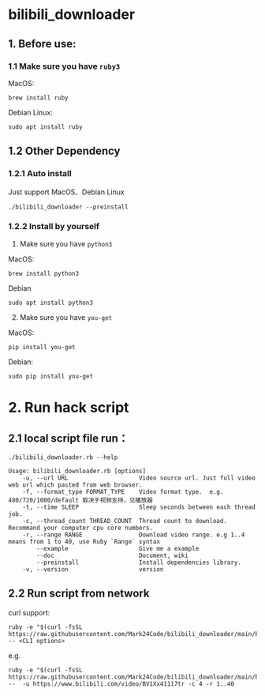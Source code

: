 # bilibili_downloader


## 1. Before use:

### 1.1 Make sure you have `ruby3`

MacOS:

`brew install ruby`

Debian Linux:

`sudo apt install ruby`

## 1.2 Other Dependency

### 1.2.1 Auto install 

Just support  MacOS、Debian Linux

`./bilibili_downloader --preinstall`

### 1.2.2 Install by yourself


1. Make sure you have `python3` 

MacOS:

`brew install python3`

Debian

`sudo apt install python3`

2. Make sure you have `you-get` 

MacOS:

`pip install you-get`

Debian:

`sudo pip install you-get`

# 2. Run hack script

## 2.1 local script file run：

`./bilibili_downloader.rb --help`


```text
Usage: bilibili_downloader.rb [options]
    -u, --url URL                    Video source url. Just full video web url which pasted from web browser.
    -f, --format_type FORMAT_TYPE    Video format type.  e.g. 480/720/1080/default 取决于视频支持，见播放器
    -t, --time SLEEP                 Sleep seconds between each thread job.
    -c, --thread_count THREAD_COUNT  Thread count to download. Recommand your computer cpu core numbers.
    -r, --range RANGE                Download video range. e.g 1..4 means from 1 to 40, use Ruby `Range` syntax
        --example                    Give me a example
        --doc                        Document, wiki
        --preinstall                 Install dependencies library.
    -v, --version                    version
```


## 2.2 Run script from network

curl support:

```shell
ruby -e "$(curl -fsSL https://raw.githubusercontent.com/Mark24Code/bilibili_downloader/main/bilibili_downloader.rb)" -- <CLI options>
```

e.g.

```shell
ruby -e "$(curl -fsSL https://raw.githubusercontent.com/Mark24Code/bilibili_downloader/main/bilibili_downloader.rb)" --  -u https://www.bilibili.com/video/BV1Xx41117tr -c 4 -r 1..40
```
